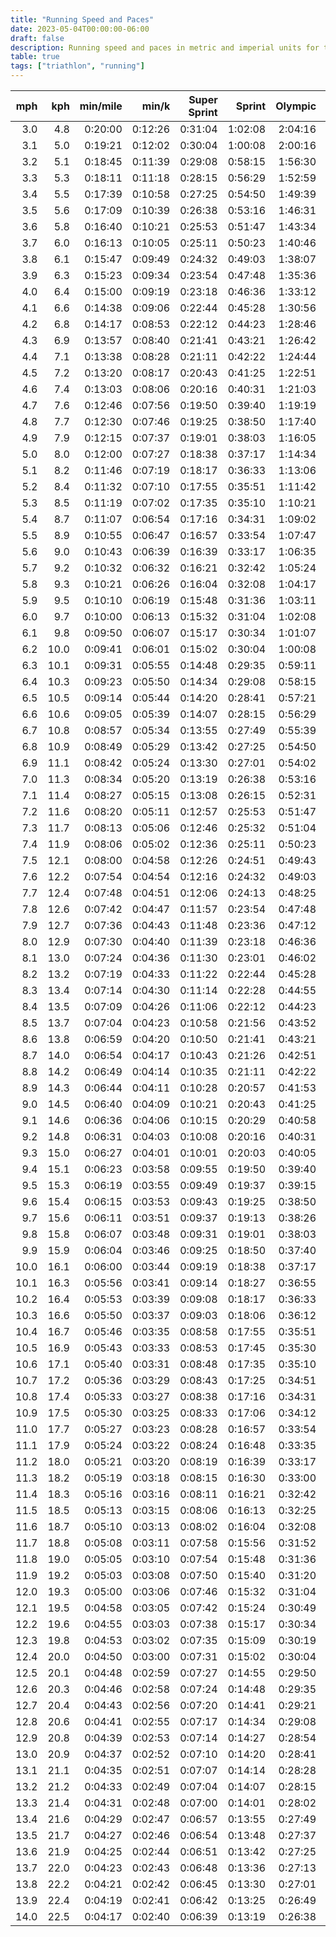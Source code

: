 ```yaml
---
title: "Running Speed and Paces"
date: 2023-05-04T00:00:00-06:00
draft: false
description: Running speed and paces in metric and imperial units for triathlon distances.
table: true
tags: ["triathlon", "running"]
---
```


mph    | kph    | min/mile  | min/k    | Super Sprint | Sprint  | Olympic | PTO 100km | Half IRONMAN | IRONMAN
-----: | -----: | --------: | -------: | -----------: | ------: | ------: | --------: | -----------: | ------:
   3.0 |    4.8 |   0:20:00 |  0:12:26 |      0:31:04 | 1:02:08 | 2:04:16 |   3:43:42 |      4:22:00 | 8:44:00
   3.1 |    5.0 |   0:19:21 |  0:12:02 |      0:30:04 | 1:00:08 | 2:00:16 |   3:36:29 |      4:13:33 | 8:27:06
   3.2 |    5.1 |   0:18:45 |  0:11:39 |      0:29:08 | 0:58:15 | 1:56:30 |   3:29:43 |      4:05:38 | 8:11:15
   3.3 |    5.3 |   0:18:11 |  0:11:18 |      0:28:15 | 0:56:29 | 1:52:59 |   3:23:22 |      3:58:11 | 7:56:22
   3.4 |    5.5 |   0:17:39 |  0:10:58 |      0:27:25 | 0:54:50 | 1:49:39 |   3:17:23 |      3:51:11 | 7:42:21
   3.5 |    5.6 |   0:17:09 |  0:10:39 |      0:26:38 | 0:53:16 | 1:46:31 |   3:11:44 |      3:44:34 | 7:29:09
   3.6 |    5.8 |   0:16:40 |  0:10:21 |      0:25:53 | 0:51:47 | 1:43:34 |   3:06:25 |      3:38:20 | 7:16:40
   3.7 |    6.0 |   0:16:13 |  0:10:05 |      0:25:11 | 0:50:23 | 1:40:46 |   3:01:22 |      3:32:26 | 7:04:52
   3.8 |    6.1 |   0:15:47 |  0:09:49 |      0:24:32 | 0:49:03 | 1:38:07 |   2:56:36 |      3:26:51 | 6:53:41
   3.9 |    6.3 |   0:15:23 |  0:09:34 |      0:23:54 | 0:47:48 | 1:35:36 |   2:52:04 |      3:21:32 | 6:43:05
   4.0 |    6.4 |   0:15:00 |  0:09:19 |      0:23:18 | 0:46:36 | 1:33:12 |   2:47:46 |      3:16:30 | 6:33:00
   4.1 |    6.6 |   0:14:38 |  0:09:06 |      0:22:44 | 0:45:28 | 1:30:56 |   2:43:41 |      3:11:42 | 6:23:25
   4.2 |    6.8 |   0:14:17 |  0:08:53 |      0:22:12 | 0:44:23 | 1:28:46 |   2:39:47 |      3:07:09 | 6:14:17
   4.3 |    6.9 |   0:13:57 |  0:08:40 |      0:21:41 | 0:43:21 | 1:26:42 |   2:36:04 |      3:02:47 | 6:05:35
   4.4 |    7.1 |   0:13:38 |  0:08:28 |      0:21:11 | 0:42:22 | 1:24:44 |   2:32:31 |      2:58:38 | 5:57:16
   4.5 |    7.2 |   0:13:20 |  0:08:17 |      0:20:43 | 0:41:25 | 1:22:51 |   2:29:08 |      2:54:40 | 5:49:20
   4.6 |    7.4 |   0:13:03 |  0:08:06 |      0:20:16 | 0:40:31 | 1:21:03 |   2:25:53 |      2:50:52 | 5:41:44
   4.7 |    7.6 |   0:12:46 |  0:07:56 |      0:19:50 | 0:39:40 | 1:19:19 |   2:22:47 |      2:47:14 | 5:34:28
   4.8 |    7.7 |   0:12:30 |  0:07:46 |      0:19:25 | 0:38:50 | 1:17:40 |   2:19:49 |      2:43:45 | 5:27:30
   4.9 |    7.9 |   0:12:15 |  0:07:37 |      0:19:01 | 0:38:03 | 1:16:05 |   2:16:57 |      2:40:24 | 5:20:49
   5.0 |    8.0 |   0:12:00 |  0:07:27 |      0:18:38 | 0:37:17 | 1:14:34 |   2:14:13 |      2:37:12 | 5:14:24
   5.1 |    8.2 |   0:11:46 |  0:07:19 |      0:18:17 | 0:36:33 | 1:13:06 |   2:11:35 |      2:34:07 | 5:08:14
   5.2 |    8.4 |   0:11:32 |  0:07:10 |      0:17:55 | 0:35:51 | 1:11:42 |   2:09:03 |      2:31:09 | 5:02:18
   5.3 |    8.5 |   0:11:19 |  0:07:02 |      0:17:35 | 0:35:10 | 1:10:21 |   2:06:37 |      2:28:18 | 4:56:36
   5.4 |    8.7 |   0:11:07 |  0:06:54 |      0:17:16 | 0:34:31 | 1:09:02 |   2:04:16 |      2:25:33 | 4:51:07
   5.5 |    8.9 |   0:10:55 |  0:06:47 |      0:16:57 | 0:33:54 | 1:07:47 |   2:02:01 |      2:22:55 | 4:45:49
   5.6 |    9.0 |   0:10:43 |  0:06:39 |      0:16:39 | 0:33:17 | 1:06:35 |   1:59:50 |      2:20:21 | 4:40:43
   5.7 |    9.2 |   0:10:32 |  0:06:32 |      0:16:21 | 0:32:42 | 1:05:24 |   1:57:44 |      2:17:54 | 4:35:47
   5.8 |    9.3 |   0:10:21 |  0:06:26 |      0:16:04 | 0:32:08 | 1:04:17 |   1:55:42 |      2:15:31 | 4:31:02
   5.9 |    9.5 |   0:10:10 |  0:06:19 |      0:15:48 | 0:31:36 | 1:03:11 |   1:53:45 |      2:13:13 | 4:26:26
   6.0 |    9.7 |   0:10:00 |  0:06:13 |      0:15:32 | 0:31:04 | 1:02:08 |   1:51:51 |      2:11:00 | 4:22:00
   6.1 |    9.8 |   0:09:50 |  0:06:07 |      0:15:17 | 0:30:34 | 1:01:07 |   1:50:01 |      2:08:51 | 4:17:42
   6.2 |   10.0 |   0:09:41 |  0:06:01 |      0:15:02 | 0:30:04 | 1:00:08 |   1:48:14 |      2:06:46 | 4:13:33
   6.3 |   10.1 |   0:09:31 |  0:05:55 |      0:14:48 | 0:29:35 | 0:59:11 |   1:46:31 |      2:04:46 | 4:09:31
   6.4 |   10.3 |   0:09:23 |  0:05:50 |      0:14:34 | 0:29:08 | 0:58:15 |   1:44:51 |      2:02:49 | 4:05:38
   6.5 |   10.5 |   0:09:14 |  0:05:44 |      0:14:20 | 0:28:41 | 0:57:21 |   1:43:15 |      2:00:55 | 4:01:51
   6.6 |   10.6 |   0:09:05 |  0:05:39 |      0:14:07 | 0:28:15 | 0:56:29 |   1:41:41 |      1:59:05 | 3:58:11
   6.7 |   10.8 |   0:08:57 |  0:05:34 |      0:13:55 | 0:27:49 | 0:55:39 |   1:40:10 |      1:57:19 | 3:54:38
   6.8 |   10.9 |   0:08:49 |  0:05:29 |      0:13:42 | 0:27:25 | 0:54:50 |   1:38:41 |      1:55:35 | 3:51:11
   6.9 |   11.1 |   0:08:42 |  0:05:24 |      0:13:30 | 0:27:01 | 0:54:02 |   1:37:16 |      1:53:55 | 3:47:50
   7.0 |   11.3 |   0:08:34 |  0:05:20 |      0:13:19 | 0:26:38 | 0:53:16 |   1:35:52 |      1:52:17 | 3:44:34
   7.1 |   11.4 |   0:08:27 |  0:05:15 |      0:13:08 | 0:26:15 | 0:52:31 |   1:34:31 |      1:50:42 | 3:41:25
   7.2 |   11.6 |   0:08:20 |  0:05:11 |      0:12:57 | 0:25:53 | 0:51:47 |   1:33:12 |      1:49:10 | 3:38:20
   7.3 |   11.7 |   0:08:13 |  0:05:06 |      0:12:46 | 0:25:32 | 0:51:04 |   1:31:56 |      1:47:40 | 3:35:21
   7.4 |   11.9 |   0:08:06 |  0:05:02 |      0:12:36 | 0:25:11 | 0:50:23 |   1:30:41 |      1:46:13 | 3:32:26
   7.5 |   12.1 |   0:08:00 |  0:04:58 |      0:12:26 | 0:24:51 | 0:49:43 |   1:29:29 |      1:44:48 | 3:29:36
   7.6 |   12.2 |   0:07:54 |  0:04:54 |      0:12:16 | 0:24:32 | 0:49:03 |   1:28:18 |      1:43:25 | 3:26:51
   7.7 |   12.4 |   0:07:48 |  0:04:51 |      0:12:06 | 0:24:13 | 0:48:25 |   1:27:09 |      1:42:05 | 3:24:09
   7.8 |   12.6 |   0:07:42 |  0:04:47 |      0:11:57 | 0:23:54 | 0:47:48 |   1:26:02 |      1:40:46 | 3:21:32
   7.9 |   12.7 |   0:07:36 |  0:04:43 |      0:11:48 | 0:23:36 | 0:47:12 |   1:24:57 |      1:39:30 | 3:18:59
   8.0 |   12.9 |   0:07:30 |  0:04:40 |      0:11:39 | 0:23:18 | 0:46:36 |   1:23:53 |      1:38:15 | 3:16:30
   8.1 |   13.0 |   0:07:24 |  0:04:36 |      0:11:30 | 0:23:01 | 0:46:02 |   1:22:51 |      1:37:02 | 3:14:04
   8.2 |   13.2 |   0:07:19 |  0:04:33 |      0:11:22 | 0:22:44 | 0:45:28 |   1:21:50 |      1:35:51 | 3:11:42
   8.3 |   13.4 |   0:07:14 |  0:04:30 |      0:11:14 | 0:22:28 | 0:44:55 |   1:20:51 |      1:34:42 | 3:09:24
   8.4 |   13.5 |   0:07:09 |  0:04:26 |      0:11:06 | 0:22:12 | 0:44:23 |   1:19:53 |      1:33:34 | 3:07:09
   8.5 |   13.7 |   0:07:04 |  0:04:23 |      0:10:58 | 0:21:56 | 0:43:52 |   1:18:57 |      1:32:28 | 3:04:56
   8.6 |   13.8 |   0:06:59 |  0:04:20 |      0:10:50 | 0:21:41 | 0:43:21 |   1:18:02 |      1:31:24 | 3:02:47
   8.7 |   14.0 |   0:06:54 |  0:04:17 |      0:10:43 | 0:21:26 | 0:42:51 |   1:17:08 |      1:30:21 | 3:00:41
   8.8 |   14.2 |   0:06:49 |  0:04:14 |      0:10:35 | 0:21:11 | 0:42:22 |   1:16:16 |      1:29:19 | 2:58:38
   8.9 |   14.3 |   0:06:44 |  0:04:11 |      0:10:28 | 0:20:57 | 0:41:53 |   1:15:24 |      1:28:19 | 2:56:38
   9.0 |   14.5 |   0:06:40 |  0:04:09 |      0:10:21 | 0:20:43 | 0:41:25 |   1:14:34 |      1:27:20 | 2:54:40
   9.1 |   14.6 |   0:06:36 |  0:04:06 |      0:10:15 | 0:20:29 | 0:40:58 |   1:13:45 |      1:26:22 | 2:52:45
   9.2 |   14.8 |   0:06:31 |  0:04:03 |      0:10:08 | 0:20:16 | 0:40:31 |   1:12:57 |      1:25:26 | 2:50:52
   9.3 |   15.0 |   0:06:27 |  0:04:01 |      0:10:01 | 0:20:03 | 0:40:05 |   1:12:10 |      1:24:31 | 2:49:02
   9.4 |   15.1 |   0:06:23 |  0:03:58 |      0:09:55 | 0:19:50 | 0:39:40 |   1:11:24 |      1:23:37 | 2:47:14
   9.5 |   15.3 |   0:06:19 |  0:03:55 |      0:09:49 | 0:19:37 | 0:39:15 |   1:10:38 |      1:22:44 | 2:45:28
   9.6 |   15.4 |   0:06:15 |  0:03:53 |      0:09:43 | 0:19:25 | 0:38:50 |   1:09:54 |      1:21:53 | 2:43:45
   9.7 |   15.6 |   0:06:11 |  0:03:51 |      0:09:37 | 0:19:13 | 0:38:26 |   1:09:11 |      1:21:02 | 2:42:04
   9.8 |   15.8 |   0:06:07 |  0:03:48 |      0:09:31 | 0:19:01 | 0:38:03 |   1:08:29 |      1:20:12 | 2:40:24
   9.9 |   15.9 |   0:06:04 |  0:03:46 |      0:09:25 | 0:18:50 | 0:37:40 |   1:07:47 |      1:19:24 | 2:38:47
  10.0 |   16.1 |   0:06:00 |  0:03:44 |      0:09:19 | 0:18:38 | 0:37:17 |   1:07:06 |      1:18:36 | 2:37:12
  10.1 |   16.3 |   0:05:56 |  0:03:41 |      0:09:14 | 0:18:27 | 0:36:55 |   1:06:27 |      1:17:49 | 2:35:39
  10.2 |   16.4 |   0:05:53 |  0:03:39 |      0:09:08 | 0:18:17 | 0:36:33 |   1:05:48 |      1:17:04 | 2:34:07
  10.3 |   16.6 |   0:05:50 |  0:03:37 |      0:09:03 | 0:18:06 | 0:36:12 |   1:05:09 |      1:16:19 | 2:32:37
  10.4 |   16.7 |   0:05:46 |  0:03:35 |      0:08:58 | 0:17:55 | 0:35:51 |   1:04:32 |      1:15:35 | 2:31:09
  10.5 |   16.9 |   0:05:43 |  0:03:33 |      0:08:53 | 0:17:45 | 0:35:30 |   1:03:55 |      1:14:51 | 2:29:43
  10.6 |   17.1 |   0:05:40 |  0:03:31 |      0:08:48 | 0:17:35 | 0:35:10 |   1:03:19 |      1:14:09 | 2:28:18
  10.7 |   17.2 |   0:05:36 |  0:03:29 |      0:08:43 | 0:17:25 | 0:34:51 |   1:02:43 |      1:13:27 | 2:26:55
  10.8 |   17.4 |   0:05:33 |  0:03:27 |      0:08:38 | 0:17:16 | 0:34:31 |   1:02:08 |      1:12:47 | 2:25:33
  10.9 |   17.5 |   0:05:30 |  0:03:25 |      0:08:33 | 0:17:06 | 0:34:12 |   1:01:34 |      1:12:07 | 2:24:13
  11.0 |   17.7 |   0:05:27 |  0:03:23 |      0:08:28 | 0:16:57 | 0:33:54 |   1:01:00 |      1:11:27 | 2:22:55
  11.1 |   17.9 |   0:05:24 |  0:03:22 |      0:08:24 | 0:16:48 | 0:33:35 |   1:00:27 |      1:10:49 | 2:21:37
  11.2 |   18.0 |   0:05:21 |  0:03:20 |      0:08:19 | 0:16:39 | 0:33:17 |   0:59:55 |      1:10:11 | 2:20:21
  11.3 |   18.2 |   0:05:19 |  0:03:18 |      0:08:15 | 0:16:30 | 0:33:00 |   0:59:23 |      1:09:33 | 2:19:07
  11.4 |   18.3 |   0:05:16 |  0:03:16 |      0:08:11 | 0:16:21 | 0:32:42 |   0:58:52 |      1:08:57 | 2:17:54
  11.5 |   18.5 |   0:05:13 |  0:03:15 |      0:08:06 | 0:16:13 | 0:32:25 |   0:58:21 |      1:08:21 | 2:16:42
  11.6 |   18.7 |   0:05:10 |  0:03:13 |      0:08:02 | 0:16:04 | 0:32:08 |   0:57:51 |      1:07:46 | 2:15:31
  11.7 |   18.8 |   0:05:08 |  0:03:11 |      0:07:58 | 0:15:56 | 0:31:52 |   0:57:21 |      1:07:11 | 2:14:22
  11.8 |   19.0 |   0:05:05 |  0:03:10 |      0:07:54 | 0:15:48 | 0:31:36 |   0:56:52 |      1:06:37 | 2:13:13
  11.9 |   19.2 |   0:05:03 |  0:03:08 |      0:07:50 | 0:15:40 | 0:31:20 |   0:56:24 |      1:06:03 | 2:12:06
  12.0 |   19.3 |   0:05:00 |  0:03:06 |      0:07:46 | 0:15:32 | 0:31:04 |   0:55:55 |      1:05:30 | 2:11:00
  12.1 |   19.5 |   0:04:58 |  0:03:05 |      0:07:42 | 0:15:24 | 0:30:49 |   0:55:28 |      1:04:58 | 2:09:55
  12.2 |   19.6 |   0:04:55 |  0:03:03 |      0:07:38 | 0:15:17 | 0:30:34 |   0:55:00 |      1:04:26 | 2:08:51
  12.3 |   19.8 |   0:04:53 |  0:03:02 |      0:07:35 | 0:15:09 | 0:30:19 |   0:54:34 |      1:03:54 | 2:07:48
  12.4 |   20.0 |   0:04:50 |  0:03:00 |      0:07:31 | 0:15:02 | 0:30:04 |   0:54:07 |      1:03:23 | 2:06:46
  12.5 |   20.1 |   0:04:48 |  0:02:59 |      0:07:27 | 0:14:55 | 0:29:50 |   0:53:41 |      1:02:53 | 2:05:46
  12.6 |   20.3 |   0:04:46 |  0:02:58 |      0:07:24 | 0:14:48 | 0:29:35 |   0:53:16 |      1:02:23 | 2:04:46
  12.7 |   20.4 |   0:04:43 |  0:02:56 |      0:07:20 | 0:14:41 | 0:29:21 |   0:52:50 |      1:01:53 | 2:03:47
  12.8 |   20.6 |   0:04:41 |  0:02:55 |      0:07:17 | 0:14:34 | 0:29:08 |   0:52:26 |      1:01:24 | 2:02:49
  12.9 |   20.8 |   0:04:39 |  0:02:53 |      0:07:14 | 0:14:27 | 0:28:54 |   0:52:01 |      1:00:56 | 2:01:52
  13.0 |   20.9 |   0:04:37 |  0:02:52 |      0:07:10 | 0:14:20 | 0:28:41 |   0:51:37 |      1:00:28 | 2:00:55
  13.1 |   21.1 |   0:04:35 |  0:02:51 |      0:07:07 | 0:14:14 | 0:28:28 |   0:51:14 |      1:00:00 | 2:00:00
  13.2 |   21.2 |   0:04:33 |  0:02:49 |      0:07:04 | 0:14:07 | 0:28:15 |   0:50:50 |      0:59:33 | 1:59:05
  13.3 |   21.4 |   0:04:31 |  0:02:48 |      0:07:00 | 0:14:01 | 0:28:02 |   0:50:27 |      0:59:06 | 1:58:12
  13.4 |   21.6 |   0:04:29 |  0:02:47 |      0:06:57 | 0:13:55 | 0:27:49 |   0:50:05 |      0:58:39 | 1:57:19
  13.5 |   21.7 |   0:04:27 |  0:02:46 |      0:06:54 | 0:13:48 | 0:27:37 |   0:49:43 |      0:58:13 | 1:56:27
  13.6 |   21.9 |   0:04:25 |  0:02:44 |      0:06:51 | 0:13:42 | 0:27:25 |   0:49:21 |      0:57:48 | 1:55:35
  13.7 |   22.0 |   0:04:23 |  0:02:43 |      0:06:48 | 0:13:36 | 0:27:13 |   0:48:59 |      0:57:22 | 1:54:45
  13.8 |   22.2 |   0:04:21 |  0:02:42 |      0:06:45 | 0:13:30 | 0:27:01 |   0:48:38 |      0:56:57 | 1:53:55
  13.9 |   22.4 |   0:04:19 |  0:02:41 |      0:06:42 | 0:13:25 | 0:26:49 |   0:48:17 |      0:56:33 | 1:53:06
  14.0 |   22.5 |   0:04:17 |  0:02:40 |      0:06:39 | 0:13:19 | 0:26:38 |   0:47:56 |      0:56:09 | 1:52:17

